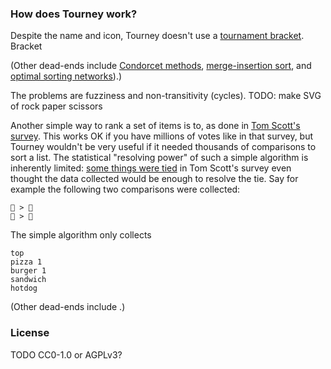 ### How does Tourney work?

Despite the name and icon, Tourney doesn't use a [tournament bracket](https://en.wikipedia.org/wiki/Bracket_(tournament)). Bracket 

(Other dead-ends include [Condorcet methods](https://en.wikipedia.org/wiki/Condorcet_method), [merge-insertion sort](https://en.wikipedia.org/w/index.php?title=Merge-insertion_sort&oldid=983711349#:~:text=Merge-insertion%20sort%20is%20the%20sorting%20algorithm%20with%20the%20minimum%20possible%20comparisons), and [optimal sorting networks](https://en.wikipedia.org/w/index.php?title=Sorting_network&oldid=1020757527#Optimal_sorting_networks)).)

The problems are fuzziness and non-transitivity (cycles). TODO: make SVG of rock paper scissors

Another simple way to rank a set of items is to, as done in [Tom Scott's survey](https://www.youtube.com/watch?v=ALy6e7GbDRQ&t=11). This works OK if you have millions of votes like in that survey, but Tourney wouldn't be very useful if it needed thousands of comparisons to sort a list. The statistical "resolving power" of such a simple algorithm is inherently limited: [some things were tied](https://www.youtube.com/watch?v=ALy6e7GbDRQ&t=517) in Tom Scott's survey even thought the data collected would be enough to resolve the tie. Say for example the following two comparisons were collected:

    🍕 > 🍔
    🍔 > 🌭

The simple algorithm only collects 

    top
    pizza 1
    burger 1
    sandwich
    hotdog

(Other dead-ends include .)

### License

TODO CC0-1.0 or AGPLv3?

